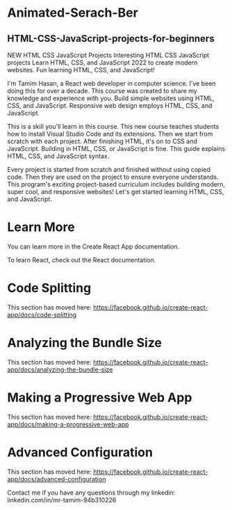 # Animated-Serach-Ber


## HTML-CSS-JavaScript-projects-for-beginners

NEW HTML CSS JavaScript Projects Interesting HTML CSS JavaScript projects Learn HTML, CSS, and JavaScript 2022 to create modern websites. Fun learning HTML, CSS, and JavaScript!

I'm Tamim Hasan, a React web developer in computer science. I've been doing this for over a decade. This course was created to share my knowledge and experience with you. Build simple websites using HTML, CSS, and JavaScript. Responsive web design employs HTML, CSS, and JavaScript. 

This is a skill you'll learn in this course. This new course teaches students how to install Visual Studio Code and its extensions. Then we start from scratch with each project. After finishing HTML, it's on to CSS and JavaScript. Building in HTML, CSS, or JavaScript is fine. This guide explains HTML, CSS, and JavaScript syntax.

Every project is started from scratch and finished without using copied code. Then they are used on the project to ensure everyone understands. This program's exciting project-based curriculum includes building modern, super cool, and responsive websites! Let's get started learning HTML, CSS, and JavaScript.



# Learn More

You can learn more in the Create React App documentation.

To learn React, check out the React documentation.

# Code Splitting

This section has moved here: https://facebook.github.io/create-react-app/docs/code-splitting

# Analyzing the Bundle Size

This section has moved here: https://facebook.github.io/create-react-app/docs/analyzing-the-bundle-size


# Making a Progressive Web App

This section has moved here: https://facebook.github.io/create-react-app/docs/making-a-progressive-web-app


# Advanced Configuration

This section has moved here: https://facebook.github.io/create-react-app/docs/advanced-configuration




Contact me if you have any questions through my linkedin: linkedin.com/in/mr-tamim-94b310226

